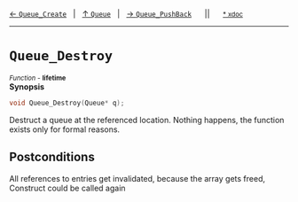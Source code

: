 [&#8592; `Queue_Create`](HTL_queue.t.h--queue--queue_create.md)&nbsp;&nbsp;&nbsp;|&nbsp;&nbsp;&nbsp;[&#8593; `Queue`](HTL_queue.t.h--queue.md)&nbsp;&nbsp;&nbsp;|&nbsp;&nbsp;&nbsp;[&#8594; `Queue_PushBack`](HTL_queue.t.h--queue--queue_pushback.md)&nbsp;&nbsp;&nbsp;&nbsp;&nbsp;&nbsp;||&nbsp;&nbsp;&nbsp;&nbsp;&nbsp;&nbsp;<small>[\* xdoc](../xdoc/HTL_queue.t.h.xmd#L35)</small>
***

# `Queue_Destroy`
<small>*Function* - **lifetime**</small>  
**Synopsis**

```cpp
void Queue_Destroy(Queue* q);
```

Destruct a queue at the referenced location.
Nothing happens, the function exists only for formal reasons.


## Postconditions


All references to entries get invalidated, because
the array gets freed, Construct could be called
again




